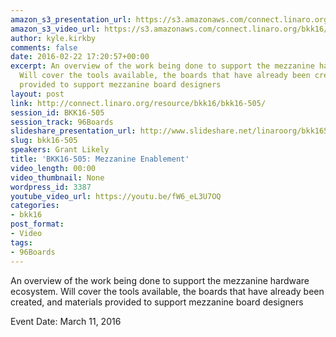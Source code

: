 ```yaml
---
amazon_s3_presentation_url: https://s3.amazonaws.com/connect.linaro.org/bkk16/Presentations/Friday/BKK16-505.pdf
amazon_s3_video_url: https://s3.amazonaws.com/connect.linaro.org/bkk16/Videos/Friday/BKK16-505%20kernel%20and%20bootloader%20consolidation%20and%20upstreaming.mp4
author: kyle.kirkby
comments: false
date: 2016-02-22 17:20:57+00:00
excerpt: An overview of the work being done to support the mezzanine hardware ecosystem.
  Will cover the tools available, the boards that have already been created, and materials
  provided to support mezzanine board designers
layout: post
link: http://connect.linaro.org/resource/bkk16/bkk16-505/
session_id: BKK16-505
session_track: 96Boards
slideshare_presentation_url: http://www.slideshare.net/linaroorg/bkk16505-kernel-and-bootloader-consolidation-and-upstreaming
slug: bkk16-505
speakers: Grant Likely
title: 'BKK16-505: Mezzanine Enablement'
video_length: 00:00
video_thumbnail: None
wordpress_id: 3387
youtube_video_url: https://youtu.be/fW6_eL3U7OQ
categories:
- bkk16
post_format:
- Video
tags:
- 96Boards
---
```


An overview of the work being done to support the mezzanine hardware ecosystem. Will cover the tools available, the boards that have already been created, and materials provided to support mezzanine board designers

Event Date: March 11, 2016
